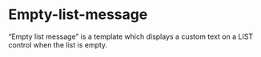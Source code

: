 # Empty-list-message
“Empty list message” is a template which displays a custom text on a LIST control when the list is empty.
